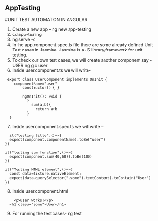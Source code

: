 ## AppTesting

#UNIT TEST AUTOMATION IN ANGULAR

1.  Create a new app – ng new app-testing
2.  cd app-testing
3.  ng serve -o
4.  In the app.component.spec.ts file there are some already defined Unit Test cases in Jasmine.
    Jasmine is a JS library/framework for unit testing.
5. To check our own test cases, we will create another component say -USER
    ng g c user
6.  Inside user.component.ts we will write-
  ```
   export class UserComponent implements OnInit {
      componentName="user"
	      constructor() { }
	
	      ngOnInit(): void {
	        }
	          sum(a,b){
	            return a+b
	        }
	}
  ```


  7. Inside user.component.spec.ts we will write –
  ```
	it("testing title",()=>{
    expect(component.componentName).toBe("user")
  })

  it("testing sum function",()=>{
    expect(component.sum(40,60)).toBe(100)
  })

  it("Testing HTML element",()=>{
    const data=fixture.nativeElement;
    expect(data.querySelector(".some").textContent).toContain("User")
  })
  
  ```

  8. Inside user.component.html
  ```
	  <p>user works!</p>
    <h1 class="some">User</h1>
  ```
  9.  For running the test cases-
	 ng test 

 

